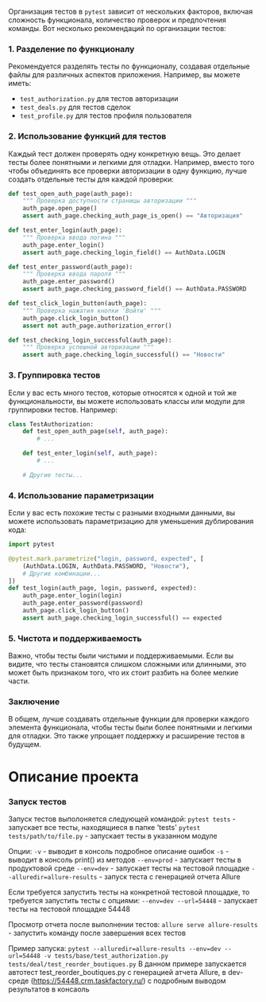 Организация тестов в `pytest` зависит от нескольких факторов, включая сложность функционала, количество проверок и предпочтения команды. Вот несколько рекомендаций по организации тестов:

### 1. Разделение по функционалу

Рекомендуется разделять тесты по функционалу, создавая отдельные файлы для различных аспектов приложения. Например, вы можете иметь:

- `test_authorization.py` для тестов авторизации
- `test_deals.py` для тестов сделок
- `test_profile.py` для тестов профиля пользователя

### 2. Использование функций для тестов

Каждый тест должен проверять одну конкретную вещь. Это делает тесты более понятными и легкими для отладки. Например, вместо того чтобы объединять все проверки авторизации в одну функцию, лучше создать отдельные тесты для каждой проверки:

```python
def test_open_auth_page(auth_page):
    """ Проверка доступности страницы авторизации """
    auth_page.open_page()
    assert auth_page.checking_auth_page_is_open() == "Авторизация"

def test_enter_login(auth_page):
    """ Проверка ввода логина """
    auth_page.enter_login()
    assert auth_page.checking_login_field() == AuthData.LOGIN

def test_enter_password(auth_page):
    """ Проверка ввода пароля """
    auth_page.enter_password()
    assert auth_page.checking_password_field() == AuthData.PASSWORD

def test_click_login_button(auth_page):
    """ Проверка нажатия кнопки 'Войти' """
    auth_page.click_login_button()
    assert not auth_page.authorization_error()

def test_checking_login_successful(auth_page):
    """ Проверка успешной авторизации """
    assert auth_page.checking_login_successful() == "Новости"
```

### 3. Группировка тестов

Если у вас есть много тестов, которые относятся к одной и той же функциональности, вы можете использовать классы или модули для группировки тестов. Например:

```python
class TestAuthorization:
    def test_open_auth_page(self, auth_page):
        # ...

    def test_enter_login(self, auth_page):
        # ...

    # Другие тесты...
```

### 4. Использование параметризации

Если у вас есть похожие тесты с разными входными данными, вы можете использовать параметризацию для уменьшения дублирования кода:

```python
import pytest

@pytest.mark.parametrize("login, password, expected", [
    (AuthData.LOGIN, AuthData.PASSWORD, "Новости"),
    # Другие комбинации...
])
def test_login(auth_page, login, password, expected):
    auth_page.enter_login(login)
    auth_page.enter_password(password)
    auth_page.click_login_button()
    assert auth_page.checking_login_successful() == expected
```

### 5. Чистота и поддерживаемость

Важно, чтобы тесты были чистыми и поддерживаемыми. Если вы видите, что тесты становятся слишком сложными или длинными, это может быть признаком того, что их стоит разбить на более мелкие части.

### Заключение

В общем, лучше создавать отдельные функции для проверки каждого элемента функционала, чтобы тесты были более понятными и легкими для отладки. Это также упрощает поддержку и расширение тестов в будущем.

# Описание проекта

### Запуск тестов
Запуск тестов выполоняется следующей командой:
`pytest tests` - запускает все тесты, находящиеся в папке 'tests'
`pytest tests/path/to/file.py` - запускает тесты в указанном модуле

Опции:
`-v` - выводит в консоль подробное описание ошибок
`-s` - выводит в консоль print() из методов
`--env=prod` - запускает тесты в продуктовой среде
`--env=dev` - запускает тесты на тестовой площадке
`--alluredir=allure-results` - запуск теста с генерацией отчета Allure

Если требуется запустить тесты на конкретной тестовой площадке, то требуется запустить тесты с опциями:
`--env=dev --url=54448` - запускает тесты на тестовой площадке 54448

Просмотр отчета после выполнении тестов:
`allure serve allure-results` - запустить команду после завершения всех тестов

Пример запуска:
```pytest --alluredir=allure-results --env=dev --url=54448 -v tests/base/test_authorization.py tests/deal/test_reorder_boutiques.py```
В данном примере запускается автотест test_reorder_boutiques.py с генерацией атчета Allure, в dev-среде (https://54448.crm.taskfactory.ru/) с подробным выводом результатов в консаоль 

